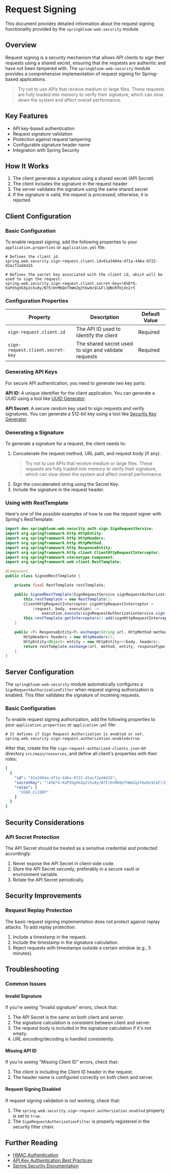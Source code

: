 # Request Signing

This document provides detailed information about the request signing functionality provided
by the `springbloom-web-security` module.

## Overview

Request signing is a security mechanism that allows API clients to sign their requests using a shared secret,
ensuring that the requests are authentic and have not been tampered with.
The `springbloom-web-security` module provides a comprehensive implementation of request signing
for Spring-based applications.

> Try not to use APIs that receive medium or large files. These requests are fully loaded into memory
> to verify their signature, which can slow down the system and affect overall performance.

## Key Features

- API key-based authentication
- Request signature validation
- Protection against request tampering
- Configurable signature header name
- Integration with Spring Security

## How It Works

1. The client generates a signature using a shared secret (API Secret)
2. The client includes the signature in the request header
3. The server validates the signature using the same shared secret
4. If the signature is valid, the request is processed; otherwise, it is rejected

## Client Configuration

### Basic Configuration

To enable request signing, add the following properties to your `application.properties` or `application.yml` file:

```properties
# Defines the client id.
spring.web.security.sign-request.client.id=91a3404a-d71a-446a-9722-d2acf2ad4d16

# Defines the secret key associated with the client id, which will be used to sign the request.
spring.web.security.sign-request.client.secret-key=!A%D*G-KaPdSgVkXp2s5v8y/B?E(H+MbQeThWmZq3t6w9z$C&F)J@NcRfUjXn2r5
```

### Configuration Properties

| Property                         | Description                                          | Default Value |
|----------------------------------|------------------------------------------------------|---------------|
| `sign-request.client.id`         | The API ID used to identify the client               | Required      |
| `sign-request.client.secret-key` | The shared secret used to sign and validate requests | Required      |

### Generating API Keys

For secure API authentication, you need to generate two key parts:

**API ID:** A unique identifier for the client application.
You can generate a UUID using a tool like [UUID Generator](https://www.uuidgenerator.net/).

**API Secret:** A secure random key used to sign requests and verify signatures.
You can generate a 512-bit key using a tool like [Security Key Generator](https://www.allkeysgenerator.com/Random/Security-Encryption-Key-Generator.aspx).

### Generating a Signature

To generate a signature for a request, the client needs to:

1. Concatenate the request method, URL path, and request body (if any).
   > Try not to use APIs that receive medium or large files. These requests are fully loaded into memory
   > to verify their signature, which can slow down the system and affect overall performance.
2. Sign the concatenated string using the Secret Key.
3. Include the signature in the request header.

### Using with RestTemplate

Here's one of the possible examples of how to use the request signer with Spring's RestTemplate:

```java
import dev.springbloom.web.security.auth.sign.SignRequestService;
import org.springframework.http.HttpEntity;
import org.springframework.http.HttpHeaders;
import org.springframework.http.HttpMethod;
import org.springframework.http.ResponseEntity;
import org.springframework.http.client.ClientHttpRequestInterceptor;
import org.springframework.stereotype.Component;
import org.springframework.web.client.RestTemplate;

@Component
public class SignedRestTemplate {

    private final RestTemplate restTemplate;

    public SignedRestTemplate(SignRequestService signRequestAuthorizationService) {
        this.restTemplate = new RestTemplate();
        ClientHttpRequestInterceptor signHttpRequestInterceptor =
            (request, body, execution) ->
                execution.execute(signRequestAuthorizationService.sign(request, body), body);
        this.restTemplate.getInterceptors().add(signHttpRequestInterceptor);
    }

    public <T> ResponseEntity<T> exchange(String url, HttpMethod method, byte[] body, Class<T> responseType) {
        HttpHeaders headers = new HttpHeaders();
        HttpEntity<Object> entity = new HttpEntity<>(body, headers);
        return restTemplate.exchange(url, method, entity, responseType);
    }
}
```

## Server Configuration

The `springbloom-web-security` module automatically configures a `SignRequestAuthorizationFilter`
when request signing authorization is enabled. This filter validates the signature of incoming requests.

### Basic Configuration

To enable request signing authorization, add the following properties to your `application.properties`
or `application.yml` file:

```properties
# It defines if Sign Request Authorization is enabled or not.
spring.web.security.sign-request.authorization.enabled=true

```

After that, create the file `sign-request-authorized-clients.json` on directory `src/main/resources`,
and define all client's properties with their roles:

```yaml
[
  {
    "id": "91a3404a-d71a-446a-9722-d2acf2ad4d16",
    "secretKey": "!A%D*G-KaPdSgVkXp2s5v8y/B?E(H+MbQeThWmZq3t6w9z$C&F)J@NcRfUjXn2r5",
    "roles": [
      "USER_CLIENT"
    ]
  }
]

```

## Security Considerations

### API Secret Protection

The API Secret should be treated as a sensitive credential and protected accordingly:

1. Never expose the API Secret in client-side code.
2. Store the API Secret securely, preferably in a secure vault or environment variable.
3. Rotate the API Secret periodically.

## Security Improvements

### Request Replay Protection

The basic request signing implementation does not protect against replay attacks. To add replay protection:

1. Include a timestamp in the request.
2. Include the timestamp in the signature calculation.
3. Reject requests with timestamps outside a certain window (e.g., 5 minutes).

## Troubleshooting

### Common Issues

#### Invalid Signature

If you're seeing "Invalid signature" errors, check that:

1. The API Secret is the same on both client and server.
2. The signature calculation is consistent between client and server.
3. The request body is included in the signature calculation if it's not empty.
4. URL encoding/decoding is handled consistently.

#### Missing API ID

If you're seeing "Missing Client ID" errors, check that:

1. The client is including the Client ID header in the request.
2. The header name is configured correctly on both client and server.

#### Request Signing Disabled

If request signing validation is not working, check that:

1. The `spring.web.security.sign-request.authorization.enabled` property is set to `true`.
2. The `SignRequestAuthorizationFilter` is properly registered in the security filter chain.

## Further Reading

- [HMAC Authentication](https://en.wikipedia.org/wiki/HMAC)
- [API Key Authentication Best Practices](https://cloud.google.com/endpoints/docs/openapi/security-authentication-api-keys)
- [Spring Security Documentation](https://docs.spring.io/spring-security/reference/index.html)

